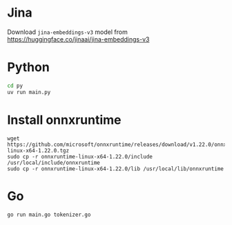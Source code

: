 # Jina

Download `jina-embeddings-v3` model from https://huggingface.co/jinaai/jina-embeddings-v3

# Python

```bash
cd py
uv run main.py
```

# Install onnxruntime

```
wget https://github.com/microsoft/onnxruntime/releases/download/v1.22.0/onnxruntime-linux-x64-1.22.0.tgz
sudo cp -r onnxruntime-linux-x64-1.22.0/include /usr/local/include/onnxruntime
sudo cp -r onnxruntime-linux-x64-1.22.0/lib /usr/local/lib/onnxruntime
```

# Go

```bash
go run main.go tokenizer.go
```
